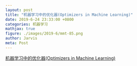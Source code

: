 ```yaml
---
layout: post
title: "机器学习中的优化器(Optimizers in Machine Learning)"
date: 2019-6-24 23:33:00 +0800
categories: 机器学习
mathjax: true
figure: ./images/2019-6/mmt-85.png
author: Jarvis
meta: Post
---
```


[机器学习中的优化器(Optimizers in Machine Learning)](./pdfs/20190624-Optimizer-in-Machine-Learning.pdf)
